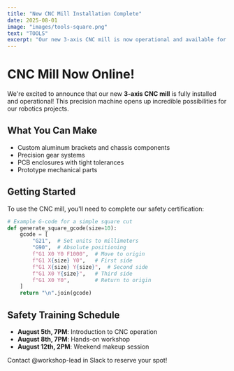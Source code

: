 ```yaml
---
title: "New CNC Mill Installation Complete"
date: 2025-08-01
image: "images/tools-square.png"
text: "TOOLS"
excerpt: "Our new 3-axis CNC mill is now operational and available for member projects. Safety training sessions begin next week."
---
```


# CNC Mill Now Online!

We're excited to announce that our new **3-axis CNC mill** is fully installed and operational! This precision machine opens up incredible possibilities for our robotics projects.

## What You Can Make

- Custom aluminum brackets and chassis components
- Precision gear systems
- PCB enclosures with tight tolerances
- Prototype mechanical parts

## Getting Started

To use the CNC mill, you'll need to complete our safety certification:

```python
# Example G-code for a simple square cut
def generate_square_gcode(size=10):
    gcode = [
        "G21",  # Set units to millimeters
        "G90",  # Absolute positioning
        f"G1 X0 Y0 F1000",  # Move to origin
        f"G1 X{size} Y0",   # First side
        f"G1 X{size} Y{size}",  # Second side
        f"G1 X0 Y{size}",   # Third side
        f"G1 X0 Y0",        # Return to origin
    ]
    return "\n".join(gcode)
```

## Safety Training Schedule

- **August 5th, 7PM**: Introduction to CNC operation
- **August 8th, 7PM**: Hands-on workshop
- **August 12th, 2PM**: Weekend makeup session

Contact @workshop-lead in Slack to reserve your spot!